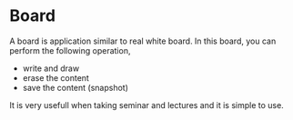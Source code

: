 # Board

A board is application similar to real white board. In this board, you can perform the following operation,

  - write and draw
  - erase the content
  - save the content (snapshot)

It is very usefull when taking seminar and lectures and it is simple to use.
